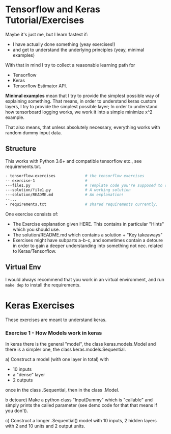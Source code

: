 # Tensorflow and Keras Tutorial/Exercises
Maybe it's just me, but I learn fastest if:
- I have actually done something (yeay exercises!)
- and get to understand the underlying principles (yeay, minimal examples)

With that in mind I try to collect a reasonable learning path for
- Tensorflow
- Keras
- Tensorflow Estimator API.

**Minimal examples** mean that I try to provide the simplest possible way of
explaining something. That means, in order to understand keras custom layers, 
I try to provide the simplest possible layer; In order to understand how 
tensorboard logging works, we work it into a simple minimize x^2 example.

That also means, that unless absolutely necessary, everything works with 
random dummy input data.
## Structure
 
 This works with Python 3.6+ and compatible tensorflow etc., see requirements.txt.
 ```bash 
 - tensorflow-exercises             # the tensorflow exercises
 -- exercise-1                      # 
 ---file1.py                        # Template code you're supposed to complete
 ---solution/file1.py               # A working solution
 ---solution/README.md              # An explanation!
 --...
 - requirements.txt                 # shared requirements currently.
 ```
 
 One exercise consists of:
 - The Exercise explanation given HERE. This contains in particular "Hints" which
 you should use.
 -  The solution/README.md which contains a solution + "Key takeaways"
 - Exercises might have subparts a-b-c, and sometimes contain a detoure in order
 to gain a deeper understanding into something not nec. related to
  Keras/Tensorflow.
  
 ## Virtual Env
 I would always recommend that you work in an virtual environment,
 and run ```make dep``` to install the requirements.
  
 # Keras Exercises
 These exercises are meant to understand keras.
 ### Exercise 1 - How Models work in keras
 In keras there is the general "model", the class keras.models.Model and there
 is a simpler one, the class keras.models.Sequential. 
 
 a) Construct a model (with 
 one layer in total) with
 - 10 inputs
 - a "dense" layer
 - 2 outputs
 
 once in the class .Sequential, then in the class .Model.
 
 b detoure) Make a python class "InputDummy" which is "callable" and simply 
 prints the called parameter (see demo code for that that means if you don't).
 
 c) Construct a longer .Sequential() model with 10 inputs, 2 hidden layers
 with 2 and 10 units and 2 output units.
 